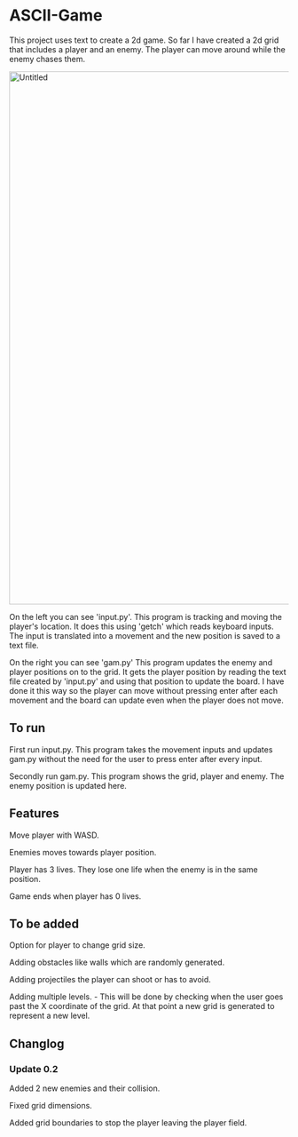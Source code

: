 # ASCII-Game
This project uses text to create a 2d game. So far I have created a 2d grid that includes a player and an enemy. The player can move around while the enemy chases them.

<img width="960" alt="Untitled" src="https://user-images.githubusercontent.com/67561957/220337536-ed0000da-4f07-4c32-956f-cd00a1ddda62.png">

On the left you can see 'input.py'. This program is tracking and moving the player's location. It does this using 'getch' which reads keyboard inputs. The input is translated into a movement and the new position is saved to a text file.

On the right you can see 'gam.py' This program updates the enemy and player positions on to the grid. It gets the player position by reading the text file created by 'input.py' and using that position to update the board. I have done it this way so the player can move without pressing enter after each movement and the board can update even when the player does not move.

## To run
First run input.py. This program takes the movement inputs and updates gam.py without the need for the user to press enter after every input.

Secondly run gam.py. This program shows the grid, player and enemy. The enemy position is updated here.

## Features
Move player with WASD.

Enemies moves towards player position.

Player has 3 lives. They lose one life when the enemy is in the same position.

Game ends when player has 0 lives.

## To be added
Option for player to change grid size.

Adding obstacles like walls which are randomly generated.

Adding projectiles the player can shoot or has to avoid.

Adding multiple levels. - This will be done by checking when the user goes past the X coordinate of the grid. At that point a new grid is generated to represent a new level.

## Changlog
### Update 0.2
Added 2 new enemies and their collision.

Fixed grid dimensions.

Added grid boundaries to stop the player leaving the player field.
